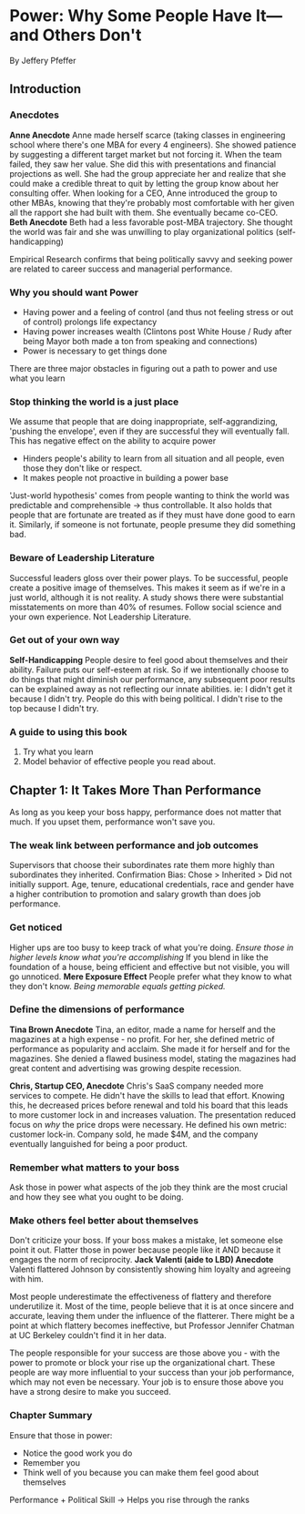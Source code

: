 # Power: Why Some People Have It—and Others Don't
By Jeffery Pfeffer


## Introduction

### Anecdotes
**Anne Anecdote** Anne made herself scarce (taking classes in engineering school where there's one MBA for every 4 engineers). She showed patience by suggesting a different target market but not forcing it. When the team failed, they saw her value. She did this with presentations and financial projections as well. She had the group appreciate her and realize that she could make a credible threat to quit by letting the group know about her consulting offer. When looking for a CEO, Anne introduced the group to other MBAs, knowing that they're probably most comfortable with her given all the rapport she had built with them. She eventually became co-CEO.
**Beth Anecdote** Beth had a less favorable post-MBA trajectory. She thought the world was fair and she was unwilling to play organizational politics (self-handicapping)

Empirical Research confirms that being politically savvy and seeking power are related to career success and managerial performance.

### Why you should want Power
- Having power and a feeling of control (and thus not feeling stress or out of control) prolongs life expectancy
- Having power increases wealth (Clintons post White House / Rudy after being Mayor both made a ton from speaking and connections)
- Power is necessary to get things done

There are three major obstacles in figuring out a path to power and use what you learn

### Stop thinking the world is a just place
We assume that people that are doing inappropriate, self-aggrandizing, 'pushing the envelope', even if they are successful they will eventually fall.
This has negative effect on the ability to acquire power
- Hinders people's ability to learn from all situation and all people, even those they don't like or respect.
- It makes people not proactive in building a power base

'Just-world hypothesis' comes from people wanting to think the world was predictable and comprehensible → thus controllable. It also holds that people that are fortunate are treated as if they must have done good to earn it. Similarly, if someone is not fortunate, people presume they did something bad.

### Beware of Leadership Literature
Successful leaders gloss over their power plays.
To be successful, people create a positive image of themselves. This makes it seem as if we're in a just world, although it is not reality.
A study shows there were substantial misstatements on more than 40% of resumes.
Follow social science and your own experience. Not Leadership Literature.

### Get out of your own way
**Self-Handicapping** People desire to feel good about themselves and their ability. Failure puts our self-esteem at risk. So if we intentionally choose to do things that might diminish our performance, any subsequent poor results can be explained away as not reflecting our innate abilities.
ie: I didn't get it because I didn't try.
People do this with being political. I didn't rise to the top because I didn't try.

### A guide to using this book

1. Try what you learn
1. Model behavior of effective people you read about.


## Chapter 1: It Takes More Than Performance
As long as you keep your boss happy, performance does not matter that much. If you upset them, performance won't save you.

### The weak link between performance and job outcomes
Supervisors that choose their subordinates rate them more highly than subordinates they inherited.
Confirmation Bias: Chose > Inherited > Did not initially support.
Age, tenure, educational credentials, race and gender have a higher contribution to promotion and salary growth than does job performance.

### Get noticed
Higher ups are too busy to keep track of what you're doing.
*Ensure those in higher levels know what you're accomplishing* If you blend in like the foundation of a house, being efficient and effective but not visible, you will go unnoticed.
**Mere Exposure Effect** People prefer what they know to what they don't know. *Being memorable equals getting picked.*

### Define the dimensions of performance
**Tina Brown Anecdote** Tina, an editor, made a name for herself and the magazines at a high expense - no profit. For her, she defined metric of performance as popularity and acclaim. She made it for herself and for the magazines. She denied a flawed business model, stating the magazines had great content and advertising was growing despite recession.

**Chris, Startup CEO, Anecdote** Chris's SaaS company needed more services to compete. He didn't have the skills to lead that effort. Knowing this, he decreased prices before renewal and told his board that this leads to more customer lock in and increases valuation. The presentation reduced focus on *why* the price drops were necessary. He defined his own metric: customer lock-in. Company sold, he made $4M, and the company eventually languished for being a poor product.

### Remember what matters to your boss
Ask those in power what aspects of the job they think are the most crucial and how they see what you ought to be doing.

### Make others feel better about themselves
Don't criticize your boss. If your boss makes a mistake, let someone else point it out.
Flatter those in power because people like it AND because it engages the norm of reciprocity.
**Jack Valenti (aide to LBD) Anecdote** Valenti flattered Johnson by consistently showing him loyalty and agreeing with him.

Most people underestimate the effectiveness of flattery and therefore underutilize it. Most of the time, people believe that it is at once sincere and accurate, leaving them under the influence of the flatterer. There might be a point at which flattery becomes ineffective, but Professor Jennifer Chatman at UC Berkeley couldn't find it in her data.

The people responsible for your success are those above you - with the power to promote or block your rise up the organizational chart. These people are way more influential to your success than your job performance, which may not even be necessary. Your job is to ensure those above you have a strong desire to make you succeed.

### Chapter Summary
Ensure that those in power:
- Notice the good work you do
- Remember you
- Think well of you because you can make them feel good about themselves

Performance + Political Skill → Helps you rise through the ranks
